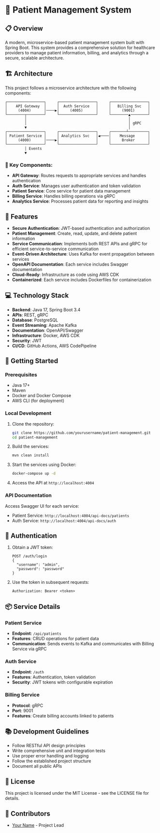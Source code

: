 # 🏥 Patient Management System

## 📋 Overview

A modern, microservice-based patient management system built with Spring Boot. This system provides a comprehensive solution for healthcare providers to manage patient information, billing, and analytics through a secure, scalable architecture.

## 🏗️ Architecture

This project follows a microservice architecture with the following components:

```
┌─────────────────┐     ┌─────────────────┐     ┌─────────────────┐
│    API Gateway  │     │  Auth Service   │     │   Billing Svc   │
│     (4004)      │────▶│     (4005)      │     │     (9001)      │
└────────┬────────┘     └─────────────────┘     └────────▲────────┘
         │                                               │
         │                                               │ gRPC
         ▼                                               │
┌─────────────────┐     ┌─────────────────┐     ┌───────┴─────────┐
│ Patient Service │     │ Analytics Svc   │◀────│    Message      │
│     (4000)      │────▶│                 │     │     Broker      │
└─────────────────┘     └─────────────────┘     └─────────────────┘
         │ Events
         ▼
```

### 🧩 Key Components:

- **API Gateway**: Routes requests to appropriate services and handles authentication
- **Auth Service**: Manages user authentication and token validation
- **Patient Service**: Core service for patient data management
- **Billing Service**: Handles billing operations via gRPC
- **Analytics Service**: Processes patient data for reporting and insights

## 🚀 Features

- **Secure Authentication**: JWT-based authentication and authorization
- **Patient Management**: Create, read, update, and delete patient information
- **Service Communication**: Implements both REST APIs and gRPC for efficient service-to-service communication
- **Event-Driven Architecture**: Uses Kafka for event propagation between services
- **OpenAPI Documentation**: Each service includes Swagger documentation
- **Cloud-Ready**: Infrastructure as code using AWS CDK
- **Containerized**: Each service includes Dockerfiles for containerization

## 💻 Technology Stack

- **Backend**: Java 17, Spring Boot 3.4
- **APIs**: REST, gRPC
- **Database**: PostgreSQL
- **Event Streaming**: Apache Kafka
- **Documentation**: OpenAPI/Swagger
- **Infrastructure**: Docker, AWS CDK
- **Security**: JWT
- **CI/CD**: GitHub Actions, AWS CodePipeline

## 🔧 Getting Started

### Prerequisites

- Java 17+
- Maven
- Docker and Docker Compose
- AWS CLI (for deployment)

### Local Development

1. Clone the repository:

   ```bash
   git clone https://github.com/yourusername/patient-management.git
   cd patient-management
   ```

2. Build the services:

   ```bash
   mvn clean install
   ```

3. Start the services using Docker:

   ```bash
   docker-compose up -d
   ```

4. Access the API at `http://localhost:4004`

### API Documentation

Access Swagger UI for each service:

- Patient Service: `http://localhost:4004/api-docs/patients`
- Auth Service: `http://localhost:4004/api-docs/auth`

## 🔐 Authentication

1. Obtain a JWT token:

   ```
   POST /auth/login
   {
     "username": "admin",
     "password": "password"
   }
   ```

2. Use the token in subsequent requests:
   ```
   Authorization: Bearer <token>
   ```

## 📦 Service Details

### Patient Service

- **Endpoint**: `/api/patients`
- **Features**: CRUD operations for patient data
- **Communication**: Sends events to Kafka and communicates with Billing Service via gRPC

### Auth Service

- **Endpoint**: `/auth`
- **Features**: Authentication, token validation
- **Security**: JWT tokens with configurable expiration

### Billing Service

- **Protocol**: gRPC
- **Port**: 9001
- **Features**: Create billing accounts linked to patients

## 📚 Development Guidelines

- Follow RESTful API design principles
- Write comprehensive unit and integration tests
- Use proper error handling and logging
- Follow the established project structure
- Document all public APIs

## 📝 License

This project is licensed under the MIT License - see the LICENSE file for details.

## 👥 Contributors

- [Your Name](https://github.com/yourusername) - Project Lead
